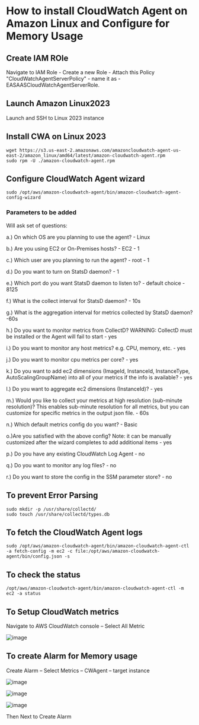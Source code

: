 # How to install CloudWatch Agent on Amazon Linux and Configure for Memory Usage 

## Create IAM ROle

Navigate to IAM Role - Create a new Role - Attach this Policy "CloudWatchAgentServerPolicy" - name it as - EASAASCloudWatchAgentServerRole. 

## Launch Amazon Linux2023 

Launch and SSH to Linux 2023 instance 

## Install CWA on Linux 2023

```
wget https://s3.us-east-2.amazonaws.com/amazoncloudwatch-agent-us-east-2/amazon_linux/amd64/latest/amazon-cloudwatch-agent.rpm 
sudo rpm -U ./amazon-cloudwatch-agent.rpm
```

## Configure CloudWatch Agent wizard

```
sudo /opt/aws/amazon-cloudwatch-agent/bin/amazon-cloudwatch-agent-config-wizard
```

### Parameters to be added

Will ask set of questions: 

   a.) On which OS are you planning to use the agent? - Linux 

   b.) Are you using EC2 or On-Premises hosts? - EC2 - 1 

   c.) Which user are you planning to run the agent? - root - 1 

   d.) Do you want to turn on StatsD daemon? - 1 

   e.) Which port do you want StatsD daemon to listen to? - default choice - 8125 

   f.) What is the collect interval for StatsD daemon? - 10s 

   g.) What is the aggregation interval for metrics collected by StatsD daemon? -60s 

   h.) Do you want to monitor metrics from CollectD? WARNING: CollectD must be installed or the Agent will fail to start - yes 

   i.) Do you want to monitor any host metrics? e.g. CPU, memory, etc. - yes 

   j.) Do you want to monitor cpu metrics per core? - yes 

   k.) Do you want to add ec2 dimensions (ImageId, InstanceId, InstanceType, AutoScalingGroupName) into all of your metrics if the info is available? - yes 

   l.) Do you want to aggregate ec2 dimensions (InstanceId)? - yes 

   m.) Would you like to collect your metrics at high resolution (sub-minute resolution)? This enables sub-minute resolution for all metrics, but you can customize for specific metrics in the output json file. - 60s 

   n.) Which default metrics config do you want? - Basic 

   o.)Are you satisfied with the above config? Note: it can be manually customized after the wizard completes to add additional items - yes 

   p.) Do you have any existing CloudWatch Log Agent - no 

   q.) Do you want to monitor any log files? - no 

   r.) Do you want to store the config in the SSM parameter store? - no 

## To prevent Error Parsing

```
sudo mkdir -p /usr/share/collectd/ 
sudo touch /usr/share/collectd/types.db
```

## To fetch the CloudWatch Agent logs

```
sudo /opt/aws/amazon-cloudwatch-agent/bin/amazon-cloudwatch-agent-ctl -a fetch-config -m ec2 -c file:/opt/aws/amazon-cloudwatch-agent/bin/config.json -s 
```

## To check the status

```
/opt/aws/amazon-cloudwatch-agent/bin/amazon-cloudwatch-agent-ctl -m ec2 -a status
```

## To Setup CloudWatch metrics

Navigate to AWS CloudWatch console – Select All Metric 

![image](https://github.com/kohlidevops/aws-cwa-amazon-linux/assets/100069489/490acbf7-bebd-46de-8b23-5e04e229efb9)

## To create Alarm for Memory usage 

Create Alarm – Select Metrics – CWAgent – target instance 

![image](https://github.com/kohlidevops/aws-cwa-amazon-linux/assets/100069489/96c5e76f-0831-4c77-bb08-1d277016d836)

![image](https://github.com/kohlidevops/aws-cwa-amazon-linux/assets/100069489/48cf7fd6-c0d7-437e-a4f8-3272f01ec011)

![image](https://github.com/kohlidevops/aws-cwa-amazon-linux/assets/100069489/66d47879-72c4-449c-9053-78caa9879879)

Then Next to Create Alarm 

